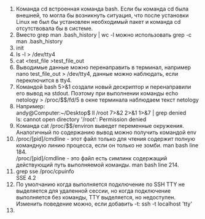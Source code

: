 1. Команда cd встроенная команда bash. Если бы команда cd была внешней, то могла бы возникнуть ситуация, что после установки Linux не был бы установлен необходимый пакет и команда cd отсутствовала бы в системе.
2. Вместо grep man .bash_history | wc -l можно использовать grep -c man .bash_history
3. init
4. ls -l > /dev/tty4
5. cat <test_file >test_file_out
6. Выводимые данные можно перенаправить в терминал, например nano test_file_out > /dev/tty4, данные можно наблюдать, если переключится в tty4.
7. Командой  bash 5>&1 создали новый дескриптор и перенаправили его вывод на stdout. Поэтому при выполнении команды echo netology > /proc/$$/fd/5 в окне терминала наблюдаем текст netology
8. Например: <br/>
andy@Computer:~/Desktop$ ll /root 7>&2 2>&1 1>&7 | grep denied <br/>
ls: cannot open directory '/root': Permission denied
9. Команда cat /proc/$$/environ выведет переменные окружения. 
Аналогичный по содержанию вывод можно получить командой env
10. /proc/[pid]/cmdline - этот файл только для чтения содержит полную командную линию процесса, если он только не зомби. man bash line 184. <br/>
/proc/[pid]/cmdline - это файл есть симлинк содержащий действующий путь выполняемой команды. man bash line 214.
11. grep sse /proc/cpuinfo<br/>
SSE 4.2
12. По умолчанию когда выполняется подключение по SSH TTY не выделяется для удаленной сессии, но когда подключение выполняется без команды, TTY выделяется, но недоступен.<br/>
Изменить поведение можно, если добавить -t: ssh -t localhost 'tty'
13. 
